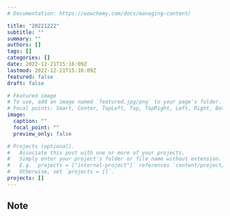 ```yaml
---
# Documentation: https://wowchemy.com/docs/managing-content/

title: "20221222"
subtitle: ""
summary: ""
authors: []
tags: []
categories: []
date: 2022-12-21T15:16:09Z
lastmod: 2022-12-21T15:16:09Z
featured: false
draft: false

# Featured image
# To use, add an image named `featured.jpg/png` to your page's folder.
# Focal points: Smart, Center, TopLeft, Top, TopRight, Left, Right, BottomLeft, Bottom, BottomRight.
image:
  caption: ""
  focal_point: ""
  preview_only: false

# Projects (optional).
#   Associate this post with one or more of your projects.
#   Simply enter your project's folder or file name without extension.
#   E.g. `projects = ["internal-project"]` references `content/project/deep-learning/index.md`.
#   Otherwise, set `projects = []`.
projects: []
---
```


## Note

